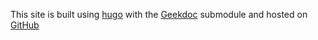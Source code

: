 This site is built using [hugo](https://gohugo.io/) with the [Geekdoc](https://geekdocs.de) submodule
and hosted on [GitHub](https://github.com/)
